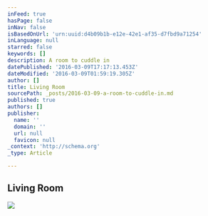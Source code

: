 ```yaml
---
inFeed: true
hasPage: false
inNav: false
isBasedOnUrl: 'urn:uuid:d4b09b1b-e12e-42e1-af35-d7fbd9a71254'
inLanguage: null
starred: false
keywords: []
description: A room to cuddle in
datePublished: '2016-03-09T17:17:13.453Z'
dateModified: '2016-03-09T01:59:19.305Z'
author: []
title: Living Room
sourcePath: _posts/2016-03-09-a-room-to-cuddle-in.md
published: true
authors: []
publisher:
  name: ''
  domain: ''
  url: null
  favicon: null
_context: 'http://schema.org'
_type: Article

---
```

## Living Room
![](https://s3-us-west-2.amazonaws.com/the-grid-img/p/7e4be90c76740c90b1c6001c9e501a7e8727865b.png)